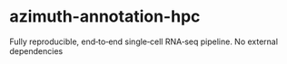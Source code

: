 # azimuth-annotation-hpc
Fully reproducible, end‑to‑end single‑cell RNA‑seq pipeline. No external dependencies
